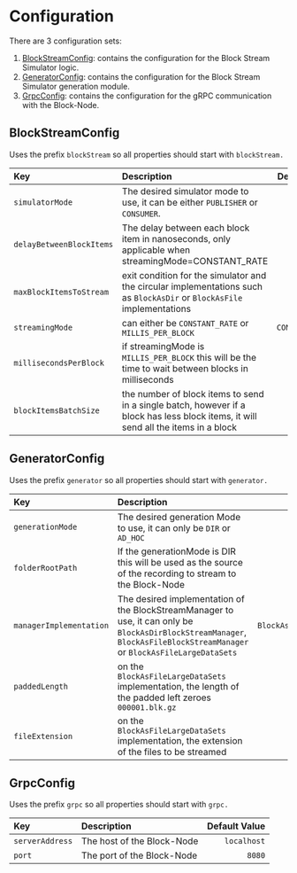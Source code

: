 # Configuration

There are 3 configuration sets:
1. [BlockStreamConfig](#blockstreamconfig): contains the configuration for the Block Stream Simulator logic.
1. [GeneratorConfig](#generatorconfig): contains the configuration for the Block Stream Simulator generation module.
1. [GrpcConfig](#grpcconfig): contains the configuration for the gRPC communication with the Block-Node.

## BlockStreamConfig

Uses the prefix `blockStream` so all properties should start with `blockStream.`

| Key | Description | Default Value |
|:---|:---|---:|
| `simulatorMode` | The desired simulator mode to use, it can be either `PUBLISHER` or `CONSUMER`. | `PUBLISHER` |
| `delayBetweenBlockItems` | The delay between each block item in nanoseconds, only applicable when streamingMode=CONSTANT_RATE | `1_500_000` |
| `maxBlockItemsToStream` | exit condition for the simulator and the circular implementations such as `BlockAsDir` or `BlockAsFile` implementations | `10_000` |
| `streamingMode` | can either be `CONSTANT_RATE` or `MILLIS_PER_BLOCK` | `CONSTANT_RATE` |
| `millisecondsPerBlock` | if streamingMode is `MILLIS_PER_BLOCK` this will be the time to wait between blocks in milliseconds | `1_000` |
| `blockItemsBatchSize` | the number of block items to send in a single batch, however if a block has less block items, it will send all the items in a block | `1_000` |

## GeneratorConfig

Uses the prefix `generator` so all properties should start with `generator.`

| Key | Description | Default Value |
|:---|:---|---:|
| `generationMode` | The desired generation Mode to use, it can only be `DIR` or `AD_HOC` | `DIR` |
| `folderRootPath` | If the generationMode is DIR this will be used as the source of the recording to stream to the Block-Node | `` |
| `managerImplementation` | The desired implementation of the BlockStreamManager to use, it can only be `BlockAsDirBlockStreamManager`, `BlockAsFileBlockStreamManager` or `BlockAsFileLargeDataSets` | `BlockAsFileBlockStreamManager` |
| `paddedLength` | on the `BlockAsFileLargeDataSets` implementation, the length of the padded left zeroes `000001.blk.gz` | 36 |
| `fileExtension` | on the `BlockAsFileLargeDataSets` implementation, the extension of the files to be streamed | `.blk.gz` |

## GrpcConfig

Uses the prefix `grpc` so all properties should start with `grpc.`

| Key | Description | Default Value |
|:---|:---|---:|
| `serverAddress` | The host of the Block-Node | `localhost` |
| `port` | The port of the Block-Node | `8080` |
